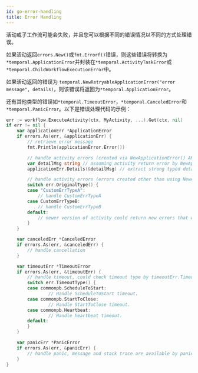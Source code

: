 ```yaml
---
id: go-error-handling
title: Error Handling
---
```


活动或子工作流可能会失败，并且您可以根据不同的错误情况以不同的方式处理错误。

如果活动返回`errors.New()`或`fmt.Errorf()`错误，则这些错误将转换为`*temporal.ApplicationError`并封装在`*temporal.ActivityTaskError`或`*temporal.ChildWorkflowExecutionError`中。

如果活动返回的错误为 `temporal.NewRetryableApplicationError("error message", details)`，则该错误将返回为`*temporal.ApplicationError`。

还有其他类型的错误如`*temporal.TimeoutError`，`*temporal.CanceledError`和 `*temporal.PanicError`。以下是错误处理代码的示例：

```go
err := workflow.ExecuteActivity(ctx, MyActivity, ...).Get(ctx, nil)
if err != nil {
	var applicationErr *ApplicationError
	if errors.As(err, &applicationErr) {
		// retrieve error message
		fmt.Println(applicationError.Error())

		// handle activity errors (created via NewApplicationError() API)
		var detailMsg string // assuming activity return error by NewApplicationError("message", true, "string details")
		applicationErr.Details(&detailMsg) // extract strong typed details

		// handle activity errors (errors created other than using NewApplicationError() API)
		switch err.OriginalType() {
		case "CustomErrTypeA":
			// handle CustomErrTypeA
		case CustomErrTypeB:
			// handle CustomErrTypeB
		default:
			// newer version of activity could return new errors that workflow was not aware of.
		}
	}

	var canceledErr *CanceledError
	if errors.As(err, &canceledErr) {
		// handle cancellation
	}

	var timeoutErr *TimeoutError
	if errors.As(err, &timeoutErr) {
		// handle timeout, could check timeout type by timeoutErr.TimeoutType()
        switch err.TimeoutType() {
        case commonpb.ScheduleToStart:
                // Handle ScheduleToStart timeout.
        case commonpb.StartToClose:
                // Handle StartToClose timeout.
        case commonpb.Heartbeat:
                // Handle heartbeat timeout.
        default:
        }
	}

	var panicErr *PanicError
	if errors.As(err, &panicErr) {
		// handle panic, message and stack trace are available by panicErr.Error() and panicErr.StackTrace()
	}
}
```
